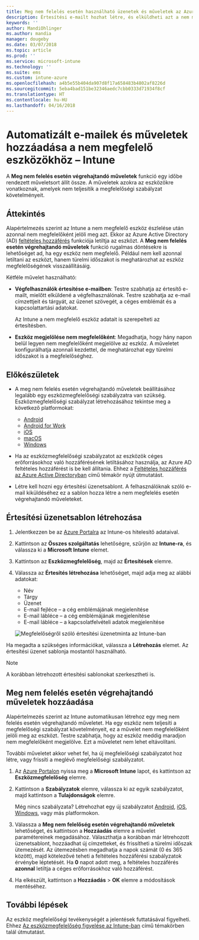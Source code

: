 ```yaml
---
title: Meg nem felelés esetén használható üzenetek és műveletek az Azure-beli Microsoft Intune-ban | Microsoft Docs
description: Értesítési e-mailt hozhat létre, és elküldheti azt a nem megfelelő eszközökre. Miután az eszköz nem megfelelőként lett megjelölve, hozzáadhat olyan műveleteket, mint a türelmi időszak kijelölése a megfelelőség teljesítéséig, vagy egy ütemterv, amely az eszköz megfelelővé válásáig letiltja a hozzáférést. Mindezt megteheti az Azure-beli Microsoft Intune használatával.
keywords: ''
author: MandiOhlinger
ms.author: mandia
manager: dougeby
ms.date: 03/07/2018
ms.topic: article
ms.prod: ''
ms.service: microsoft-intune
ms.technology: ''
ms.suite: ems
ms.custom: intune-azure
ms.openlocfilehash: a4b5e55b404da907d8f17a658483b4802af8226d
ms.sourcegitcommit: 5eba4bad151be32346aedc7cbb0333d71934f8cf
ms.translationtype: HT
ms.contentlocale: hu-HU
ms.lasthandoff: 04/16/2018
---
```

# <a name="automate-email-and-add-actions-for-noncompliant-devices---intune"></a>Automatizált e-mailek és műveletek hozzáadása a nem megfelelő eszközökhöz – Intune

A **Meg nem felelés esetén végrehajtandó műveletek** funkció egy időbe rendezett műveletsort állít össze. A műveletek azokra az eszközökre vonatkoznak, amelyek nem teljesítik a megfelelőségi szabályzat követelményeit. 

## <a name="overview"></a>Áttekintés
Alapértelmezés szerint az Intune a nem megfelelő eszköz észlelése után azonnal nem megfelelőként jelöli meg azt. Ekkor az Azure Active Directory (AD) [feltételes hozzáférés](https://docs.microsoft.com/azure/active-directory/active-directory-conditional-access-azure-portal) funkciója letiltja az eszközt. A **Meg nem felelés esetén végrehajtandó műveletek** funkció rugalmas döntésekre is lehetőséget ad, ha egy eszköz nem megfelelő. Például nem kell azonnal letiltani az eszközt, hanem türelmi időszakot is meghatározhat az eszköz megfelelőségének visszaállításáig.

Kétféle művelet használható:

- **Végfelhasználók értesítése e-mailben**: Testre szabhatja az értesítő e-mailt, mielőtt elküldené a végfelhasználónak. Testre szabhatja az e-mail címzettjeit és tárgyát, az üzenet szövegét, a céges emblémát és a kapcsolattartási adatokat.

    Az Intune a nem megfelelő eszköz adatait is szerepelteti az értesítésben.

- **Eszköz megjelölése nem megfelelőként**: Megadhatja, hogy hány napon belül legyen nem megfelelőként megjelölve az eszköz. A műveletet konfigurálhatja azonnali kezdettel, de meghatározhat egy türelmi időszakot is a megfelelőséghez.

## <a name="before-you-begin"></a>Előkészületek

- A meg nem felelés esetén végrehajtandó műveletek beállításához legalább egy eszközmegfelelőségi szabályzatra van szükség. Eszközmegfelelőségi szabályzat létrehozásához tekintse meg a következő platformokat:

  - [Android](compliance-policy-create-android.md)
  - [Android for Work](compliance-policy-create-android-for-work.md)
  - [iOS](compliance-policy-create-ios.md)
  - [macOS](compliance-policy-create-mac-os.md)
  - [Windows](compliance-policy-create-windows.md)

- Ha az eszközmegfelelőségi szabályzatot az eszközök céges erőforrásokhoz való hozzáférésének letiltásához használja, az Azure AD feltételes hozzáférést is be kell állítania. Ehhez a [Feltételes hozzáférés az Azure Active Directoryban](https://docs.microsoft.com/azure/active-directory/active-directory-conditional-access-azure-portal) című témakör nyújt útmutatást.

- Létre kell hozni egy értesítési üzenetsablont. A felhasználóknak szóló e-mail kiküldéséhez ez a sablon hozza létre a nem megfelelés esetén végrehajtandó műveleteket.

## <a name="create-a-notification-message-template"></a>Értesítési üzenetsablon létrehozása

1. Jelentkezzen be az [Azure Portalra](https://portal.azure.com) az Intune-os hitelesítő adataival. 
2. Kattintson az **Összes szolgáltatás** lehetőségre, szűrjön az **Intune-ra**, és válassza ki a **Microsoft Intune** elemet.
3. Kattintson az **Eszközmegfelelőség**, majd az **Értesítések** elemre. 
4. Válassza az **Értesítés létrehozása** lehetőséget, majd adja meg az alábbi adatokat:

   - Név
   - Tárgy
   - Üzenet
   - E-mail fejléce – a cég emblémájának megjelenítése
   - E-mail lábléce – a cég emblémájának megjelenítése
   - E-mail lábléce – a kapcsolatfelvételi adatok megjelenítése

   ![Megfelelőségről szóló értesítési üzenetminta az Intune-ban](./media/actionsfornoncompliance-1.PNG)

Ha megadta a szükséges információkat, válassza a **Létrehozás** elemet. Az értesítési üzenet sablonja mostantól használható.

> [!NOTE]
> A korábban létrehozott értesítési sablonokat szerkesztheti is.

## <a name="add-actions-for-noncompliance"></a>Meg nem felelés esetén végrehajtandó műveletek hozzáadása

Alapértelmezés szerint az Intune automatikusan létrehoz egy meg nem felelés esetén végrehajtandó műveletet. Ha egy eszköz nem teljesíti a megfelelőségi szabályzat követelményeit, ez a művelet nem megfelelőként jelöli meg az eszközt. Testre szabhatja, hogy az eszköz meddig maradjon nem megfelelőként megjelölve. Ezt a műveletet nem lehet eltávolítani.

További műveletet akkor vehet fel, ha új megfelelőségi szabályzatot hoz létre, vagy frissíti a meglévő megfelelőségi szabályzatot. 

1. Az [Azure Portalon](https://portal.azure.com) nyissa meg a **Microsoft Intune** lapot, és kattintson az **Eszközmegfelelőség** elemre.
2. Kattintson a **Szabályzatok** elemre, válassza ki az egyik szabályzatot, majd kattintson a **Tulajdonságok** elemre. 

   Még nincs szabályzata? Létrehozhat egy új szabályzatot [Android](compliance-policy-create-android.md), [iOS](compliance-policy-create-ios.md), [Windows](compliance-policy-create-windows.md), vagy más platformokon.

3. Válassza a **Meg nem felelőség esetén végrehajtandó műveletek** lehetőséget, és kattintson a **Hozzáadás** elemre a művelet paramétereinek megadásához. Választhatja a korábban már létrehozott üzenetsablont, hozzáadhat új címzetteket, és frissítheti a türelmi időszak ütemezését. Az ütemezésben megadhatja a napok számát (0 és 365 között), majd kötelezővé teheti a feltételes hozzáférési szabályzatok érvénybe léptetését. Ha **0** napot adott meg, a feltételes hozzáférés **azonnal** letiltja a céges erőforrásokhoz való hozzáférést.

4. Ha elkészült, kattintson a **Hozzáadás** > **OK** elemre a módosítások mentéséhez.

## <a name="next-steps"></a>További lépések
Az eszköz megfelelőségi tevékenységét a jelentések futtatásával figyelheti. Ehhez [Az eszközmegfelelőség figyelése az Intune-ban](device-compliance-monitor.md) című témakörben talál útmutatást.
